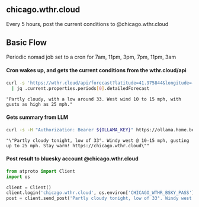 chicago.wthr.cloud
---

Every 5 hours, post the current conditions to @chicago.wthr.cloud

## Basic Flow

Periodic nomad job set to a cron for 7am, 11pm, 3pm, 7pm, 11pm, 3am

#### Cron wakes up, and gets the current conditions from the wthr.cloud/api

<!-- target: wthr -->
```bash
curl -s 'https://wthr.cloud/api/forecast?latitude=41.975844&longitude=-87.6633969' \
  | jq .current.properties.periods[0].detailedForecast
```

<!-- name: wthr -->
```
"Partly cloudy, with a low around 33. West wind 10 to 15 mph, with gusts as high as 25 mph."
```

#### Gets summary from LLM

<!-- target: llm -->
```bash
curl -s -H "Authorization: Bearer ${OLLAMA_KEY}" https://ollama.home.benoist.dev/v1/chat/completions -d '{"model": "llama3.2", "messages": [{"role": "user", "content": "Reformat the following Chicago weather report from 12/16/2024 @8 pm as a tweet less than 240 characters. Please use emoji. Do not make up anything. Do not editorialize. Do not add any hashtags. Always end the message with a link to https://chicago.wthr.cloud: Partly cloudy, with a low around 33. West wind 10 to 15 mph, with gusts as high as 25 mph."}] }' | jq .choices[0].message.content
```

<!-- name: llm -->
```
"\"Partly cloudy tonight, low of 33°. Windy west @ 10-15 mph, gusting up to 25 mph. Stay warm! https://chicago.wthr.cloud\""
```

#### Post result to bluesky account @chicago.wthr.cloud

```python
from atproto import Client
import os

client = Client()
client.login('chicago.wthr.cloud', os.environ['CHICAGO_WTHR_BSKY_PASS'])
post = client.send_post('Partly cloudy tonight, low of 33°. Windy west @ 10-15 mph, gusting up to 25 mph. Stay warm! https://chicago.wthr.cloud')
```
